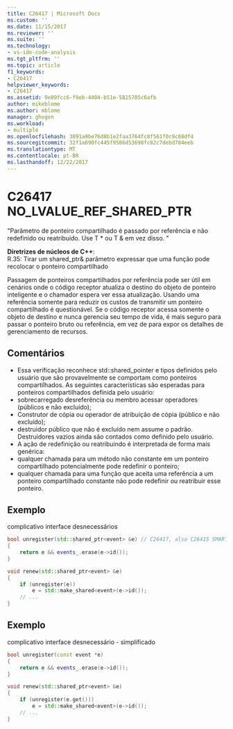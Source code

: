 ```yaml
---
title: C26417 | Microsoft Docs
ms.custom: ''
ms.date: 11/15/2017
ms.reviewer: ''
ms.suite: ''
ms.technology:
- vs-ide-code-analysis
ms.tgt_pltfrm: ''
ms.topic: article
f1_keywords:
- C26417
helpviewer_keywords:
- C26417
ms.assetid: 0e09fcc6-f9eb-4404-b51e-5815705c6afb
author: mikeblome
ms.author: mblome
manager: ghogen
ms.workload:
- multiple
ms.openlocfilehash: 3891a9be76d8b1e2faa3764fc8f561f0c9c08df4
ms.sourcegitcommit: 32f1a690fc445f9586d53698fc82c7debd784eeb
ms.translationtype: MT
ms.contentlocale: pt-BR
ms.lasthandoff: 12/22/2017
---
```

# <a name="c26417-nolvaluerefsharedptr"></a>C26417 NO_LVALUE_REF_SHARED_PTR
"Parâmetro de ponteiro compartilhado é passado por referência e não redefinido ou reatribuído. Use T * ou T & em vez disso. "

**Diretrizes de núcleos de C++**:   
R.35: Tirar um shared_ptr<widget>& parâmetro expressar que uma função pode recolocar o ponteiro compartilhado

Passagem de ponteiros compartilhados por referência pode ser útil em cenários onde o código receptor atualiza o destino do objeto de ponteiro inteligente e o chamador espera ver essa atualização. Usando uma referência somente para reduzir os custos de transmitir um ponteiro compartilhado é questionável. Se o código receptor acessa somente o objeto de destino e nunca gerencia seu tempo de vida, é mais seguro para passar o ponteiro bruto ou referência, em vez de para expor os detalhes de gerenciamento de recursos.

## <a name="remarks"></a>Comentários
-  Essa verificação reconhece std::shared_pointer e tipos definidos pelo usuário que são provavelmente se comportam como ponteiros compartilhados. As seguintes características são esperadas para ponteiros compartilhados definida pelo usuário:
-  sobrecarregado desreferência ou membro acessar operadores (públicos e não excluído);
-  Construtor de cópia ou operador de atribuição de cópia (público e não excluído);
-  destruidor público que não é excluído nem assume o padrão. Destruidores vazios ainda são contados como definido pelo usuário.
-  A ação de redefinição ou reatribuindo é interpretada de forma mais genérica:
-  qualquer chamada para um método não constante em um ponteiro compartilhado potencialmente pode redefinir o ponteiro;
-  qualquer chamada para uma função que aceita uma referência a um ponteiro compartilhado constante não pode redefinir ou reatribuir esse ponteiro.

## <a name="example"></a>Exemplo 
complicativo interface desnecessários

```cpp
bool unregister(std::shared_ptr<event> &e) // C26417, also C26415 SMART_PTR_NOT_NEEDED
{
    return e && events_.erase(e->id());
}

void renew(std::shared_ptr<event> &e)
{
    if (unregister(e))
        e = std::make_shared<event>(e->id());
    // ...
}
```

## <a name="example"></a>Exemplo 
complicativo interface desnecessário - simplificado

```cpp
bool unregister(const event *e)
{
    return e && events_.erase(e->id());
}

void renew(std::shared_ptr<event> &e)
{
    if (unregister(e.get()))
        e = std::make_shared<event>(e->id());
    // ...
}
```


